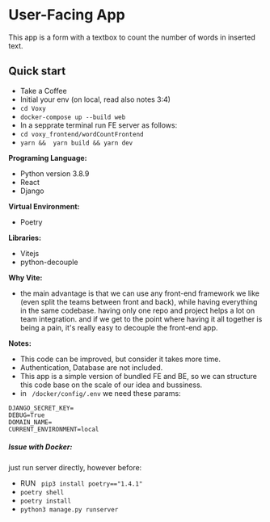 # User-Facing App

This app is a form with a textbox to count the number of words in inserted text.

## Quick start

- Take a Coffee
- Initial your env (on local, read also notes 3:4)
- `cd Voxy`
- `docker-compose up --build web`
- In a sepprate terminal run FE server as follows:
- `cd voxy_frontend/wordCountFrontend`
- `yarn &&  yarn build && yarn dev`

**Programing Language:**

- Python version 3.8.9
- React
- Django

**Virtual Environment:**

- Poetry

**Libraries:**

- Vitejs
- python-decouple

**Why Vite:**

- the main advantage is that we can use any front-end framework we like (even split the teams between front and back), while having everything in the same codebase.
  having only one repo and project helps a lot on team integration. and if we get to the point where having it all together is being a pain, it's really easy to decouple the front-end app.

**Notes:**

- This code can be improved, but consider it takes more time.
- Authentication, Database are not included.
- This app is a simple version of bundled FE and BE, so we can structure this code base on the scale of our idea and bussiness.
- in  ` /docker/config/.env` we need these params:

```
DJANGO_SECRET_KEY=
DEBUG=True
DOMAIN_NAME=
CURRENT_ENVIRONMENT=local
```

##### **Issue with Docker:**

just run server directly, however before:

* RUN ` pip3 install poetry=="1.4.1"`
* `poetry shell`
* `poetry install `
* `python3 manage.py runserver`
